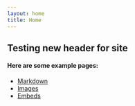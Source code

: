 ```yaml
---
layout: home
title: Home
---
```


## Testing new header for site


#### Here are some example pages:

- [Markdown](02-markdown-examples)
- [Images](03-images-examples)
- [Embeds](04-embeds-examples)
